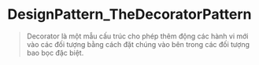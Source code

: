 # DesignPattern_TheDecoratorPattern 

> Decorator là một mẫu cấu trúc cho phép thêm động các hành vi mới vào các đối tượng bằng cách đặt chúng vào bên trong các đối tượng bao bọc đặc biệt.

